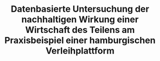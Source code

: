 ---
id: sharegreen
title: "Datenbasierte Untersuchung der nachhaltigen Wirkung einer Wirtschaft des Teilens am Praxisbeispiel einer hamburgischen Verleihplattform"
title_project: "Datenbasierte Untersuchung der nachhaltigen Wirkung einer Wirtschaft des Teilens am Praxisbeispiel einer hamburgischen Verleihplattform"
title_short: "SharE Green"
period: "Apr 23 – Sep 23 (6 Monate)" 
round: "2"
lecture2go: "66910"
uhh_url: "https://www.hcl.uni-hamburg.de/ddlitlab/data-literacy-studierendenprojekte/zweite-foerderrunde/sharegreen.html"
students: "Maximilian Lehmann, Linus Pogoda, Hannes Klingler"
mentor: "Prof. Dr. Janick Edinger"
text: |
    In einer Welt, die mit den Herausforderungen des Klimawandels kämpft, ist es unumgänglich geworden, in allen Lebensbereichen nachhaltige Praktiken zu etablieren. Die Kultur des exzessiven Konsums muss hinter uns gelassen werden. Ein dafür nachhaltiger Ansatz ist die Sharing Economy, welche wir im Projekt SharE Green untersuchen. Dabei geht es um einen Ansatz zur Berechnung der CO2-Einsparungen durch die Förderung des Verleihs von Gegenständen anstelle ihres Kaufes.  

    Die Kalkulation der CO2-Einsparungen über einen Counter steht im Mittelpunkt von SharE Green. Dieser Counter soll die CO2-Einsparungen berechnen, die erzielt werden, wenn Gegenstände verliehen statt gekauft werden. Der dahinterliegende Algorithmus berücksichtigt dabei verschiedene Faktoren wie die Rohstoffgewinnung, Bereitstellung an Produktionsstätten, Herstellung, Montage, Verteilung an Verkaufsstellen sowie den Transport während des Mietprozesses. Durch konkrete Zahlen, unter anderem basierend auf Herstellerangaben, ermöglicht SharE Green Menschen ihren direkten Beitrag zur Reduzierung des CO2-Fußabdrucks zu erkennen. Zum Einsatz kommt der Counter auf einer hamburgischen Verleihplattform – fainin [1].   

    Außerdem soll eine konsolidierte Erfassung der gesamten Community der Verleihplattform erfolgen, um ein Gemeinschaftsgefühl zu fördern und ihre zusammen erreichten CO2-Einsparungen aufzuzeigen. Der Counter soll dabei in Echtzeit funktionieren, indem er direkten Zugriff auf die Datenbank der Verleihplattform und damit alle Transaktionen erhält. Zur ansprechenden Darstellung werden Datenvisualisierungen angestrebt, welche die CO2-Einsparungen z. B. über Zeit anzeigen. Die entstehenden Daten des Projekts wie das Kalkulationsmodell für die CO2-Einsparungen sollen nach dem Projektabschluss open source bereitgestellt werden, um dieses beispielsweise in anderen Verleihplattformen zu integrieren und um Transparenz zu schaffen.    

    Wir beschäftigen uns mit Produkten, die während ihrer Lebensdauer von mehreren Benutzern gemietet und verwendet werden. Daher können die Cradle-to-Gate-CO2-Emissionen [2] pro Produkt nicht direkt aus der Datenbank entnommen werden. Das einmalige Ausleihen eines Produkts ist sicherlich weniger kohlenstoff-intensiv als der Kauf eines völlig neuen, um jedoch die genauen Emissionen der Produktmieten zu berechnen, wurden die durchschnittliche Nutzung pro Jahr und die Lebensdauer des Artikels berücksichtigt. Die Verleihplattform fainin [1] steht uns bei dem Projekt als Partner zur Seite und stellt uns die Transaktionsdaten, außerdem wird der CO2-Counter auf dieser Plattform praktisch erprobt.

    ##### Referenzen

    [1] https://www.fainin.com 
    [2] Souto-Martinez, A.; Arehart, J. H. & Srubar III, W. V. (2018). Cradle-to-gate CO2e emissions vs. in situ CO2 sequestration of structural concrete elements. In: Energy and Buildings (167:15), pp. 301-311. DOI: 10.1016/j.enbuild.2018.02.042

image: "https://www.hcl.uni-hamburg.de/17274764/edward-howell-zpvjna7yz6q-unsplash-733x414-d65e5575b19453d4531e92b32fc73c9137529556.jpg"
image_credit: "Edward Howell / unsplash"
---